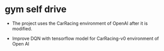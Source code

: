 # gym self drive
* The project uses the CarRacing environment of OpenAI after it is modified.

* Improve DQN with tensorflow model for CarRacing-v0 environment of Open AI


